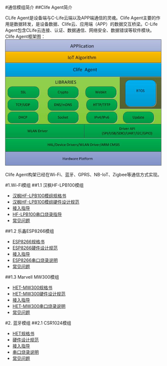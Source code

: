 

#通信模组简介
##Clife Agent简介

CLife Agent是设备端与C-Life云端以及APP端通信的灵魂。Clife Agent主要的作用是数据转发，是设备数据、Clife云、应用端（APP）的数据交互桥梁。C-Life Agent包含CLife云连接、认证、数据通信、网络安全、数据错误等软件模块。
Clife Agent框架图：
![](./source/zh-cn/device/pic/ClifeAgent构架.jpg)

Clife Agent构架已经在Wi-Fi、蓝牙、GPRS、NB-IoT、Zigbee等通信方式实现。 



#1.Wi-Fi模组
##1.1 汉枫HF-LPB100模组
* [汉枫HF-LPB100模组规格书](./source/zh-cn/device/module/)
* [汉枫HF-LPB100模组硬件设计规范](./source/zh-cn/device/module/HF-LPB100硬件设计规范.md)
* [接入指导](./source/zh-cn/device/module/产品接入指导.md)
* [HF-LPB100串口烧录指导](./source/zh-cn/device/module/HF-LPB100串口烧录指导.md)
* [常见问题](./source/zh-cn/device/module/)

##1.2 乐鑫ESP8266模组
* [ESP8266规格书](./source/zh-cn/device/module/)
* [ESP8266硬件设计规范](./source/zh-cn/device/module/ESP8266硬件设计规范.md)
* [接入指导](./source/zh-cn/device/module/产品接入指导.md)
* [ESP8266串口烧录说明](./source/zh-cn/device/module/ESP8266串口烧录指导.md)
* [常见问题](./source/zh-cn/device/module/)

##1.3 Marvell MW300模组
* [HET-MW300规格书](./source/zh-cn/device/module/HET-MW300)
* [HET-MW300硬件设计规范](./source/zh-cn/device/module/HET-MW300硬件设计规范.md)
* [接入指导](./source/zh-cn/device/module/产品接入指导.md)
* [HET-MW300串口烧录说明](./source/zh-cn/device/module/HET-MW300串口烧录指导.md)
* [常见问题](./source/zh-cn/device/module/)



#2. 蓝牙模组
##2.1 CSR1024模组
* [HET规格书](./source/zh-cn/device/module/)
* [硬件设计规范](./source/zh-cn/device/module/HF-LPB100硬件设计规范.md)
* [接入指导](./source/zh-cn/device/module/)
* [串口烧录说明](./source/zh-cn/device/module/HF-LPB100串口烧录指导.md)
* [常见问题](./source/zh-cn/device/module/)

